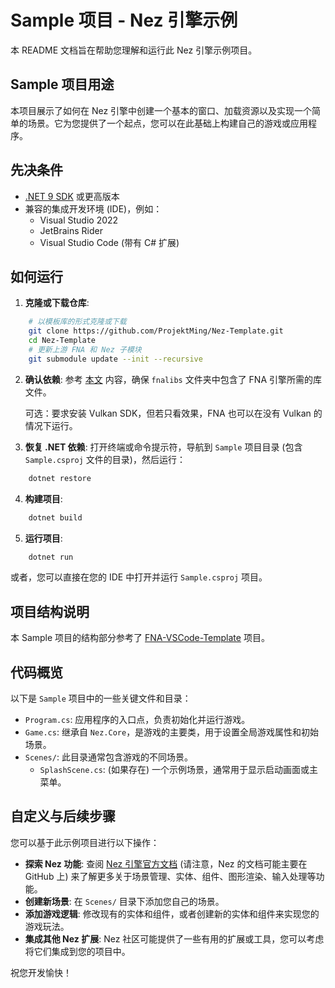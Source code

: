 # Sample 项目 - Nez 引擎示例

本 README 文档旨在帮助您理解和运行此 Nez 引擎示例项目。

## Sample 项目用途

本项目展示了如何在 Nez 引擎中创建一个基本的窗口、加载资源以及实现一个简单的场景。它为您提供了一个起点，您可以在此基础上构建自己的游戏或应用程序。


## 先决条件

- [.NET 9 SDK](https://dotnet.microsoft.com/download/dotnet/9.0) 或更高版本
- 兼容的集成开发环境 (IDE)，例如：
    - Visual Studio 2022
    - JetBrains Rider
    - Visual Studio Code (带有 C# 扩展)

<!-- 如果有其他特定依赖，请在此处列出 -->

## 如何运行

1.  **克隆或下载仓库**:
```bash
    # 以模板库的形式克隆或下载
    git clone https://github.com/ProjektMing/Nez-Template.git
    cd Nez-Template
    # 更新上游 FNA 和 Nez 子模块
    git submodule update --init --recursive
```
2.  **确认依赖**:
      参考 [本文](./fnalibs/README.md) 内容，确保 `fnalibs` 文件夹中包含了 FNA 引擎所需的库文件。
      
      可选：要求安装 Vulkan SDK，但若只看效果，FNA 也可以在没有 Vulkan 的情况下运行。

3.  **恢复 .NET 依赖**:
    打开终端或命令提示符，导航到 `Sample` 项目目录 (包含 `Sample.csproj` 文件的目录)，然后运行：
```bash
    dotnet restore
```

4.  **构建项目**:
```bash
    dotnet build
```

5.  **运行项目**:
```bash
    dotnet run
```

或者，您可以直接在您的 IDE 中打开并运行 `Sample.csproj` 项目。

## 项目结构说明

本 Sample 项目的结构部分参考了 [FNA-VSCode-Template](https://github.com/prime31/FNA-VSCode-Template/tree/master) 项目。

## 代码概览

以下是 `Sample` 项目中的一些关键文件和目录：

-   `Program.cs`: 应用程序的入口点，负责初始化并运行游戏。
-   `Game.cs`: 继承自 `Nez.Core`，是游戏的主要类，用于设置全局游戏属性和初始场景。
-   `Scenes/`: 此目录通常包含游戏的不同场景。
    -   `SplashScene.cs`: (如果存在) 一个示例场景，通常用于显示启动画面或主菜单。

<!-- 根据实际项目结构和内容，调整或添加更多关于代码组织和关键组件的说明 -->

## 自定义与后续步骤

您可以基于此示例项目进行以下操作：

-   **探索 Nez 功能**: 查阅 [Nez 引擎官方文档](https://github.com/prime31/Nez) (请注意，Nez 的文档可能主要在 GitHub 上) 来了解更多关于场景管理、实体、组件、图形渲染、输入处理等功能。
-   **创建新场景**: 在 `Scenes/` 目录下添加您自己的场景。
-   **添加游戏逻辑**: 修改现有的实体和组件，或者创建新的实体和组件来实现您的游戏玩法。
-   **集成其他 Nez 扩展**: Nez 社区可能提供了一些有用的扩展或工具，您可以考虑将它们集成到您的项目中。

祝您开发愉快！
